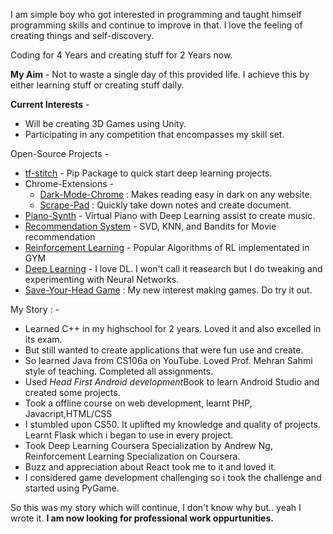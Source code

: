 I am simple boy who got interested in programming and taught himself programming skills and continue to improve in that. I love the feeling of creating things and self-discovery.

Coding for 4 Years and creating stuff for 2 Years now.

**My Aim** - Not to waste a single day of this provided life. 
I achieve this by either learning stuff or creating stuff daily.

**Current Interests** -

 - Will be creating 3D Games using Unity.
 - Participating in any competition that encompasses my skill set.

Open-Source Projects - 

 - [tf-stitch](https://github.com/amifunny/tf-stitch) -  Pip Package to quick start deep learning projects.
 - Chrome-Extensions -
	 - [Dark-Mode-Chrome](https://github.com/amifunny/Dark_Mode_Chrome) : Makes reading easy in dark on any website.
	- [Scrape-Pad](https://github.com/amifunny/Scrape-Pad-Browser-Extension) : Quickly take down notes and create document.
- [Piano-Synth](https://github.com/amifunny/Piano-Synth) - Virtual Piano with Deep Learning assist to create music.
- [Recommendation System](https://github.com/amifunny/likely) - SVD, KNN, and Bandits for Movie recommendation
- [Reinforcement Learning](https://github.com/amifunny/Reinforce_Adventure) - Popular Algorithms of RL implementated in GYM
- [Deep Learning](https://github.com/amifunny/Deep-Learning-Notebook) - I love DL. I won't call it reasearch but I do tweaking and experimenting with Neural Networks.
- [Save-Your-Head Game](https://github.com/amifunny/Save-Your-Head) : My new interest making games. Do try it out.
	 

My Story : -

 - Learned C++ in my highschool for 2 years. Loved it and also excelled in its exam.
 - But still wanted to create applications that were fun use and create.
 - So learned Java from CS106a on YouTube. Loved Prof. Mehran Sahmi style of teaching. Completed all assignments.
 - Used *Head First Android development*Book  to learn Android Studio and created some projects.
 - Took a offline course on web development, learnt PHP, Javacript,HTML/CSS
 - I stumbled upon CS50. It uplifted my knowledge and quality of projects. Learnt Flask which i began to use in every project.
 - Took Deep Learning Coursera Specialization by Andrew Ng, Reinforcement Learning Specialization on Coursera.
 - Buzz and appreciation about React took me to it and loved it.
 - I considered game development challenging so i took the challenge and started using PyGame.

So this was my story which will continue, I don't know why but.. yeah I wrote it.
**I am now looking for professional work oppurtunities.**

